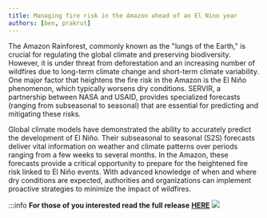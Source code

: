 ```yaml
---
title: Managing fire risk in the Amazon ahead of an El Nino year
authors: [ben, prakrut]
---
```


The Amazon Rainforest, commonly known as the "lungs of the Earth," is crucial for regulating the global climate and preserving biodiversity. However, it is under threat from deforestation and an increasing number of wildfires due to long-term climate change and short-term climate variability. One major factor that heightens the fire risk in the Amazon is the El Niño phenomenon, which typically worsens dry conditions. SERVIR, a partnership between NASA and USAID, provides specialized forecasts (ranging from subseasonal to seasonal) that are essential for predicting and mitigating these risks.

Global climate models have demonstrated the ability to accurately predict the development of El Niño. Their subseasonal to seasonal (S2S) forecasts deliver vital information on weather and climate patterns over periods ranging from a few weeks to several months. In the Amazon, these forecasts provide a critical opportunity to prepare for the heightened fire risk linked to El Niño events. With advanced knowledge of when and where dry conditions are expected, authorities and organizations can implement proactive strategies to minimize the impact of wildfires.

:::info
**For those of you interested read the full release** [**HERE**](https://servirglobal.net/news/managing-fire-risk-amazon-ahead-el-nino-year)
<img src="https://servirglobal.net/sites/default/files/styles/content_image/public/2023-11/NASA%20view%20of%20South%20America.jpg?itok=LYu5Jmj5" ></img>
